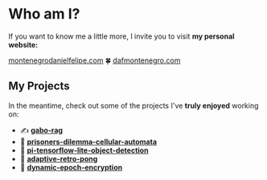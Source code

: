 # Who am I?
If you want to know me a little more, I invite you to visit **my personal website:**

[montenegrodanielfelipe.com](https://montenegrodanielfelipe.com/) 🍀 [dafmontenegro.com](https://dafmontenegro.com/)

## My Projects
In the meantime, check out some of the projects I've **truly enjoyed** working on:
- ✍ [**gabo-rag**](https://github.com/dafmontenegro/gabo-rag)
- 🤖 [**prisoners-dilemma-cellular-automata**](https://github.com/dafmontenegro/prisoners-dilemma-cellular-automata)
- 🍌 [**pi-tensorflow-lite-object-detection**](https://github.com/dafmontenegro/pi-tensorflow-lite-object-detection)
- 🎾 [**adaptive-retro-pong**](https://github.com/dafmontenegro/adaptive-retro-pong)
- 🔢 [**dynamic-epoch-encryption**](https://github.com/dafmontenegro/dynamic-epoch-encryption)
